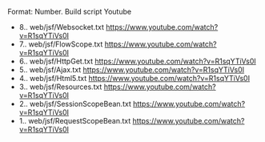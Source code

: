 Format:
Number. Build script 
Youtube

- 8.. web/jsf/Websocket.txt
https://www.youtube.com/watch?v=R1sqYTiVs0I
- 7.. web/jsf/FlowScope.txt
https://www.youtube.com/watch?v=R1sqYTiVs0I
- 6.. web/jsf/HttpGet.txt
https://www.youtube.com/watch?v=R1sqYTiVs0I
- 5.. web/jsf/Ajax.txt
https://www.youtube.com/watch?v=R1sqYTiVs0I
- 4.. web/jsf/Html5.txt
https://www.youtube.com/watch?v=R1sqYTiVs0I
- 3.. web/jsf/Resources.txt
https://www.youtube.com/watch?v=R1sqYTiVs0I
- 2.. web/jsf/SessionScopeBean.txt
https://www.youtube.com/watch?v=R1sqYTiVs0I
- 1.. web/jsf/RequestScopeBean.txt
https://www.youtube.com/watch?v=R1sqYTiVs0I
